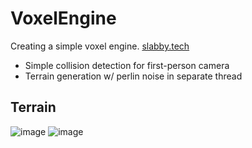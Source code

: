 # VoxelEngine
Creating a simple voxel engine. [slabby.tech](https://slabby.tech)

- Simple collision detection for first-person camera
- Terrain generation w/ perlin noise in separate thread

## Terrain
![image](https://github.com/user-attachments/assets/07f8aac9-d55e-453b-8a73-696a7819260e)
![image](https://github.com/user-attachments/assets/50e71303-a8bf-46cb-841a-a927f369884d)

